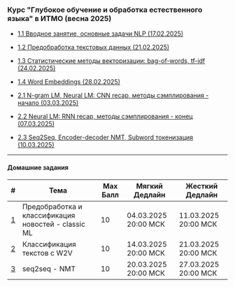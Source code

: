 ### Курс "Глубокое обучение и обработка естественного языка" в ИТМО (весна 2025)

- [1.1 Вводное занятие, основные задачи NLP (17.02.2025)](Lecture%201)
- [1.2 Предобработка текстовых данных (21.02.2025)](Lecture%202)
- [1.3 Статистические методы векторизации: bag-of-words, tf-idf (24.02.2025)](Lecture%203)
- [1.4 Word Embeddings (28.02.2025)](Lecture%204)


- [2.1 N-gram LM, Neural LM: CNN recap, методы сэмплирования - начало (03.03.2025)](Lecture%205)
- [2.2 Neural LM: RNN recap, методы сэмплирования - конец (07.03.2025)](Lecture%206)
- [2.3 Seq2Seq, Encoder-decoder NMT, Subword токенизация (10.03.2025)](Lecture%207)
______

#### Домашние задания

| #    |   Тема   |  Max Балл | Мягкий Дедлайн | Жесткий Дедлайн |
|------|----------|-----------|----------------|-----------------|
| [1](HW/itmo_nlp_course_hw_1.md) | Предобработка и классификация новостей - classic ML | 10 | 04.03.2025 20:00 МСК| 11.03.2025 20:00 МСК|
| [2](HW/itmo_nlp_course_hw_2.md) | Классификация текстов с W2V | 10 | 14.03.2025 20:00 МСК| 21.03.2025 20:00 МСК|
| [3](HW/itmo_nlp_course_hw_3.md) | seq2seq - NMT | 10 | 20.03.2025 20:00 МСК| 27.03.2025 20:00 МСК|
